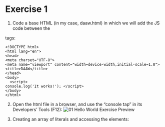 # Exercise 1

1. Code a base HTML (in my case, daaw.html) in which we will add the JS code between the
<script></script> tags:
```
<!DOCTYPE html>
<html lang="en">
<head>
<meta charset="UTF-8">
<meta name="viewport" content="width=device-width,initial-scale=1.0"> <title>DAAW</title>
</head>
<body>
  <script>
console.log('It works!'); </script>
</body>
</html>
```

2. Open the html file in a browser, and use the “console tap” in its Developers’ Tools (F12):
![01 Hello World Exercise Preview](../../.learn/assets/01-1.png?raw=true)

3. Creating an array of literals and accessing the elements:
